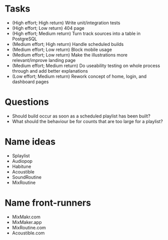 # Tasks
- (High effort; High return) Write unit/integration tests
- (High effort; Low return) 404 page
- (High effort; Medium return) Turn track sources into a table in PostgreSQL
- (Medium effort; High return) Handle scheduled builds
- (Medium effort; Low return) Block mobile usage
- (Medium effort; Low return) Make the illustrations more relevant/improve landing page
- (Medium effort; Medium return) Do useability testing on whole process through and add better explanations
- (Low effort; Medium return) Rework concept of home, login, and dashboard pages

# Questions
- Should build occur as soon as a scheduled playlist has been built?
- What should the behaviour be for counts that are too large for a playlist?

# Name ideas
- Splaylist
- Audiopop
- Habitune
- Acoustible
- SoundRoutine
- MixRoutine

# Name front-runners
- MixMakr.com
- MixMaker.app
- MixRoutine.com
- Acoustible.com
